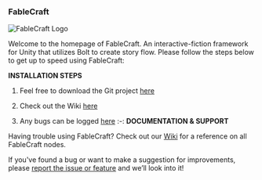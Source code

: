 ### FableCraft
![FableCraft Logo](https://img.itch.zone/aW1nLzQ1NzcwMjEucG5n/original/4JDbDj.png)

Welcome to the homepage of FableCraft. An interactive-fiction framework for Unity that utilizes Bolt to create story flow. Please follow the steps below to get up to speed using FableCraft:

**INSTALLATION STEPS**
1. Feel free to download the Git project [here](https://github.com/mylesblasonato/FableCraft.git)
2. Check out the Wiki [here](https://slimwiki.com/fablecraft)

3. Any bugs can be logged [here](https://www.jotform.com/203217781850051)
:-:
**DOCUMENTATION & SUPPORT**

Having trouble using FableCraft? Check out our [Wiki](https://slimwiki.com/fablecraft) for a reference on all FableCraft nodes.

If you've found a bug or want to make a suggestion for improvements, please [report the issue or feature](https://www.jotform.com/203217781850051) and we’ll look into it!
